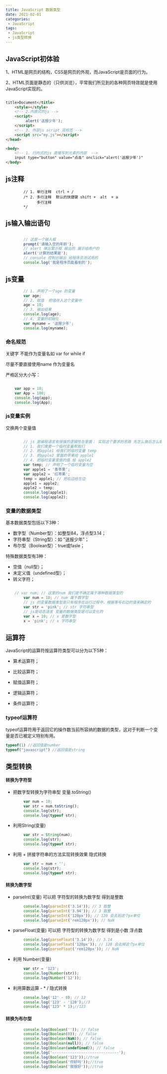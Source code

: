 ```yaml
---
title: JavaScript 数据类型
date: 2021-02-01
categories:
 - JavaScript
tags:
 - JavaScript
 - js类型转换
---
```


## JavaScript初体验

1、HTML是网页的结构，CSS是网页的外观，而JavaScript是页面的行为。

2、HTML页面是静态的（只供浏览），平常我们所见到的各种网页特效就是使用JavaScript实现的。

```html

title>Document</title>
    <style></style>
    <!-- 2.内嵌式的js -->
    <script>
         alert('送报少年');
    </script>
    <!-- 3. 外部js script 双标签 -->
    <script src="my.js"></script>
</head>

<body>
    <!-- 1. 行内式的js 直接写到元素的内部  -->
    input type="button" value="点击" onclick="alert('送报少年')"
</body>


```

## js注释

```
        // 1. 单行注释  ctrl + /
        /* 2. 多行注释  默认的快捷键 shift +  alt  + a
              多行注释  
        */
```

## js输入输出语句

```js

        // 这是一个输入框
        prompt('请输入您的年龄');
        // alert 弹出警示框 输出的 展示给用户的
        alert('计算的结果是');
        // console 控制台输出 给程序员测试用的  
        console.log('我是程序员能看到的');

```

## js变量

```js
        // 1. 声明了一个age 的变量 
        var age;
        // 2. 赋值  把值存入这个变量中
        age = 18;
        // 3. 输出结果 
        console.log(age);
        // 4. 变量的初始化 
        var myname = '送报少年';
        console.log(myname);
```
### 命名规范

关键字 不能作为变量名如 var for  while if

尽量不要直接使用name 作为变量名

严格区分大小写：

```js

    var app = 10;
    var App = 100;
    console.log(app);
    console.log(App);

```

### js变量实例

交换两个变量值

```js

        // js 是编程语言有很强的逻辑性在里面： 实现这个要求的思路 先怎么做后怎么做 
        // 1. 我们需要一个临时变量帮我们
        // 2. 把apple1 给我们的临时变量 temp 
        // 3. 把apple2 里面的苹果给 apple1 
        // 4. 把临时变量里面的值 给 apple2 
        var temp; // 声明了一个临时变量为空
        var apple1 = '青苹果';
        var apple2 = '红苹果';
        temp = apple1; // 把右边给左边
        apple1 = apple2;
        apple2 = temp;
        console.log(apple1);
        console.log(apple2);


```

### 变量的数据类型


基本数据类型包括以下3种：

* 数字型（Number型）：如整型84，浮点型3.14；
* 字符串型（String型）：如 "送报少年"；
* 布尔型（Boolean型）：true或fasle；
  
特殊数据类型有3种：

* 空值（null型）；
* 未定义值（undefined型）；
* 转义字符；




```js

    // var num; // 这里的num 我们是不确定属于哪种数据类型的
        var num = 10; // num 属于数字型 
        // js 的变量数据类型是只有程序在运行过程中，根据等号右边的值来确定的
        var str = 'pink'; // str 字符串型
        // js是动态语言 变量的数据类型是可以变化的
        var x = 10; // x 是数字型 
        x = 'pink'; // x 字符串型

```
## 运算符

JavaScript的运算符按运算符类型可以分为以下5种：

* 算术运算符；

* 比较运算符；

* 赋值运算符；

* 逻辑运算符；

* 条件运算符；
  
### typeof运算符
typeof运算符用于返回它的操作数当前所容纳的数据的类型，这对于判断一个变量是否已被定义特别有用。

```js
typeof(1) //返回值是number
typeof("javascript") //返回值是string
```

## 类型转换

#### 转换为字符型

* 把数字型转换为字符串型 变量.toString()
```js
        var num = 10;
        var str = num.toString();
        console.log(str);
        console.log(typeof str);
```
* 利用String(变量)
  
```js
        var str = String(num);
		console.log(str);
		console.log(typeof str);
```
* 利用 + 拼接字符串的方法实现转换效果 隐式转换

```js
        var str = num + '';
		console.log(str);
		console.log(typeof str);
```

#### 转换为数字型

* parseInt(变量)  可以把 字符型的转换为数字型 得到是整数
```js
        console.log(parseInt('3.14')); // 3 取整
        console.log(parseInt('3.94')); // 3 取整
        console.log(parseInt('120px')); // 120 会去到这个px单位
        console.log(parseInt('rem120px')); // NaN
```
* parseFloat(变量) 可以把 字符型的转换为数字型 得到是小数 浮点数
  
```js
        console.log(parseFloat('3.14')); // 3.14
        console.log(parseFloat('120px')); // 120 会去掉这个px单位
        console.log(parseFloat('rem120px')); // NaN
```
* 利用 Number(变量) 

```js
        var str = '123';
        console.log(Number(str));
        console.log(Number('12'));
```
*  利用算数运算 -  *  /  隐式转换

```js
        console.log('12' - 0); // 12
        console.log('123' - '120');//3
        console.log('123' * 1);//123
```

#### 转换为布尔型

```js
        console.log(Boolean('')); // false
        console.log(Boolean(0)); // false
        console.log(Boolean(NaN)); // false
        console.log(Boolean(null)); // false
        console.log(Boolean(undefined)); // false
        console.log('------------------------------');
        console.log(Boolean('123'));//true
        console.log(Boolean('你好吗'));//true
        console.log(Boolean('我很好'));//true

```

